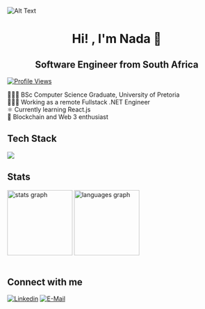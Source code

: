 
![Alt Text](https://i.imgur.com/EY3Zc5F.png)
<div style="text-align: center;" >
<h1>Hi! , I'm <b>Nada</b> 🦋</h1>
<h2>Software Engineer from South Africa </h2>
</div>

[![Profile Views](https://komarev.com/ghpvc/?username=nadachra&logo=GitHub&label=github%20visits&color=blueviolet&logoColor=white&style=flat-square)](https://github.com/nadachra)


👩🏻‍🎓 BSc Computer Science Graduate, University of Pretoria <br>
👩🏻‍💻 Working as a remote Fullstack .NET Engineer <br>
⚛️  Currently learning React.js <br>
👾 Blockchain and Web 3 enthusiast <br>

## Tech Stack
  <a href="https://skillicons.dev">
    <img src="https://skillicons.dev/icons?i=cs,cpp,dotnet,postgresql,mysql,visualstudio,webstorm,javascript,react,jquery,html,css,jenkins,azure,github" />
  </a>


## Stats
<div>
  <img src="https://github-readme-stats.vercel.app/api?username=nadacodes&hide_title=false&hide_rank=false&show_icons=true&include_all_commits=true&count_private=true&disable_animations=false&theme=midnight-purple&locale=en&hide_border=false&order=1" height="150" alt="stats graph"  />
  <img src="https://github-readme-stats.vercel.app/api/top-langs?username=nadacodes&locale=en&hide_title=false&layout=compact&card_width=320&langs_count=5&theme=midnight-purple&hide_border=false&order=2" height="150" alt="languages graph"  />
</div>
&nbsp; 

  
    
## Connect with me
  [![Linkedin](https://img.shields.io/badge/linked-in-369?style=flat-square&logo=linkedin&logoColor=white&color=blue)](https://za.linkedin.com/in/nada-chraf)
  [![E-Mail](https://img.shields.io/badge/email-reveal-2a8?style=flat-square&logo=gmail&logoColor=white&color=blueviolet)](mailto:chrafnadax@gmail.com)
